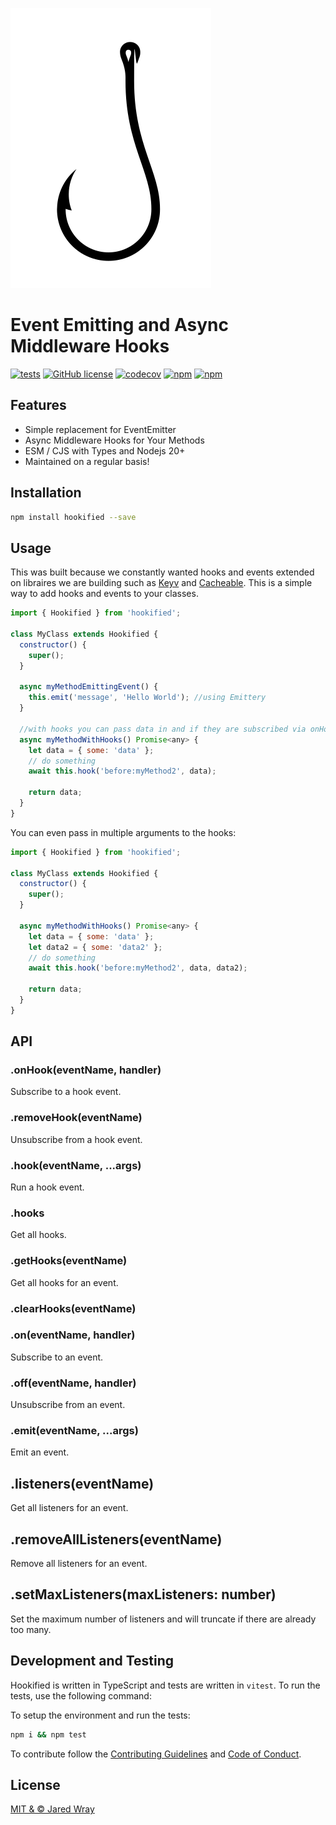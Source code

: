 ![site/logo.svg](site/logo.svg)

# Event Emitting and Async Middleware Hooks

[![tests](https://github.com/jaredwray/hookified/actions/workflows/tests.yaml/badge.svg)](https://github.com/jaredwray/hookified/actions/workflows/tests.yaml)
[![GitHub license](https://img.shields.io/github/license/jaredwray/hookified)](https://github.com/jaredwray/hookified/blob/master/LICENSE)
[![codecov](https://codecov.io/gh/jaredwray/hookified/graph/badge.svg?token=nKkVklTFdA)](https://codecov.io/gh/jaredwray/hookified)
[![npm](https://img.shields.io/npm/dm/hookified)](https://npmjs.com/package/hookified)
[![npm](https://img.shields.io/npm/v/hookified)](https://npmjs.com/package/hookified)

## Features
- Simple replacement for EventEmitter
- Async Middleware Hooks for Your Methods
- ESM / CJS with Types and Nodejs 20+
- Maintained on a regular basis!

## Installation
```bash
npm install hookified --save
```

## Usage
This was built because we constantly wanted hooks and events extended on libraires we are building such as [Keyv](https://keyv.org) and [Cacheable](https://cacheable.org). This is a simple way to add hooks and events to your classes.

```javascript
import { Hookified } from 'hookified';

class MyClass extends Hookified {
  constructor() {
    super();
  }

  async myMethodEmittingEvent() {
    this.emit('message', 'Hello World'); //using Emittery
  }

  //with hooks you can pass data in and if they are subscribed via onHook they can modify the data
  async myMethodWithHooks() Promise<any> {
    let data = { some: 'data' };
    // do something
    await this.hook('before:myMethod2', data);

    return data;
  }
}
```

You can even pass in multiple arguments to the hooks:

```javascript
import { Hookified } from 'hookified';

class MyClass extends Hookified {
  constructor() {
    super();
  }

  async myMethodWithHooks() Promise<any> {
    let data = { some: 'data' };
    let data2 = { some: 'data2' };
    // do something
    await this.hook('before:myMethod2', data, data2);

    return data;
  }
}
```

## API

### .onHook(eventName, handler)

Subscribe to a hook event.

### .removeHook(eventName)

Unsubscribe from a hook event.

### .hook(eventName, ...args)

Run a hook event.

### .hooks

Get all hooks.

### .getHooks(eventName)

Get all hooks for an event.

### .clearHooks(eventName)

### .on(eventName, handler)

Subscribe to an event.

### .off(eventName, handler)

Unsubscribe from an event.

### .emit(eventName, ...args)

Emit an event.

## .listeners(eventName)

Get all listeners for an event.

## .removeAllListeners(eventName)

Remove all listeners for an event.

## .setMaxListeners(maxListeners: number)

Set the maximum number of listeners and will truncate if there are already too many.

## Development and Testing

Hookified is written in TypeScript and tests are written in `vitest`. To run the tests, use the following command:

To setup the environment and run the tests:

```bash
npm i && npm test
```

To contribute follow the [Contributing Guidelines](CONTRIBUTING.md) and [Code of Conduct](CODE_OF_CONDUCT.md).

## License

[MIT & © Jared Wray](LICENSE)




